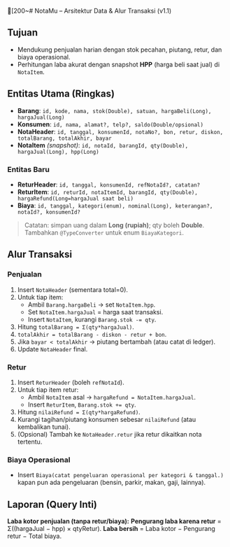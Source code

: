 [200~# NotaMu – Arsitektur Data & Alur Transaksi (v1.1)

## Tujuan
- Mendukung penjualan harian dengan stok pecahan, piutang, retur, dan biaya operasional.
- Perhitungan laba akurat dengan snapshot **HPP** (harga beli saat jual) di `NotaItem`.

## Entitas Utama (Ringkas)
- **Barang**: `id, kode, nama, stok(Double), satuan, hargaBeli(Long), hargaJual(Long)`
- **Konsumen**: `id, nama, alamat?, telp?, saldo(Double/opsional)`
- **NotaHeader**: `id, tanggal, konsumenId, notaNo?, bon, retur, diskon, totalBarang, totalAkhir, bayar`
- **NotaItem** *(snapshot)*: `id, notaId, barangId, qty(Double), hargaJual(Long), hpp(Long)`

### Entitas Baru
- **ReturHeader**: `id, tanggal, konsumenId, refNotaId?, catatan?`
- **ReturItem**: `id, returId, notaItemId, barangId, qty(Double), hargaRefund(Long=hargaJual saat beli)`
- **Biaya**: `id, tanggal, kategori(enum), nominal(Long), keterangan?, notaId?, konsumenId?`

> Catatan: simpan uang dalam **Long (rupiah)**; qty boleh **Double**. Tambahkan `@TypeConverter` untuk enum `BiayaKategori`.

## Alur Transaksi

### Penjualan
1. Insert `NotaHeader` (sementara total=0).
2. Untuk tiap item:
   - Ambil `Barang.hargaBeli` → set `NotaItem.hpp`.
   - Set `NotaItem.hargaJual` = harga saat transaksi.
   - Insert `NotaItem`, kurangi `Barang.stok -= qty`.
3. Hitung `totalBarang = Σ(qty*hargaJual)`.
4. `totalAkhir = totalBarang - diskon - retur + bon`.
5. Jika `bayar < totalAkhir` → piutang bertambah (atau catat di ledger).
6. Update `NotaHeader` final.

### Retur
1. Insert `ReturHeader` (boleh `refNotaId`).
2. Untuk tiap item retur:
   - Ambil `NotaItem` asal → `hargaRefund = NotaItem.hargaJual`.
   - Insert `ReturItem`, `Barang.stok += qty`.
3. Hitung `nilaiRefund = Σ(qty*hargaRefund)`.
4. Kurangi tagihan/piutang konsumen sebesar `nilaiRefund` (atau kembalikan tunai).
5. (Opsional) Tambah ke `NotaHeader.retur` jika retur dikaitkan nota tertentu.

### Biaya Operasional
- Insert `Biaya(catat pengeluaran operasional per kategori & tanggal.)` kapan pun ada pengeluaran (bensin, parkir, makan, gaji, lainnya).

## Laporan (Query Inti)

**Laba kotor penjualan (tanpa retur/biaya):**
**Pengurang laba karena retur** = Σ((hargaJual − hpp) × qtyRetur).
**Laba bersih** = Laba kotor − Pengurang retur − Total biaya.
